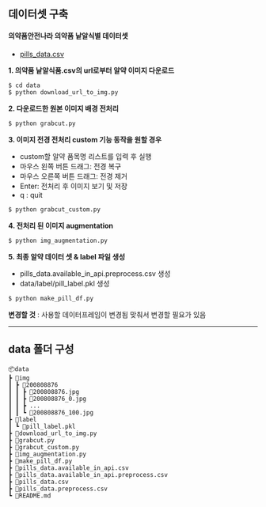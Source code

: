 ## 데이터셋 구축

#### 의약품안전나라 의약품 낱알식별 데이터셋

- [pills_data.csv](https://nedrug.mfds.go.kr/pbp/CCBGA01/getItem?totalPages=4&limit=10&page=2&&openDataInfoSeq=11)

**1. 의약품 낱알식품.csv의 url로부터 알약 이미지 다운로드**

```python
$ cd data
$ python download_url_to_img.py
```

**2. 다운로드한 원본 이미지 배경 전처리**

```python
$ python grabcut.py
```

**3. 이미지 전경 전처리 custom 기능 동작을 원할 경우**

- custom할 알약 품목명 리스트를 입력 후 실행
- 마우스 왼쪽 버튼 드래그: 전경 복구
- 마우스 오른쪽 버튼 드래그: 전경 제거
- Enter: 전처리 후 이미지 보기 및 저장
- q : quit

```python
$ python grabcut_custom.py
```

**4. 전처리 된 이미지 augmentation**

```python
$ python img_augmentation.py
```

**5. 최종 알약 데이터 셋 & label 파일 생성**

- pills_data.available_in_api.preprocess.csv 생성
- data/label/pill_label.pkl 생성

```python
$ python make_pill_df.py
```

**변경할 것** : 사용할 데이터프레임이 변경됨 맞춰서 변경할 필요가 있음

---

## data 폴더 구성

```
📦data
┣ 📂img
┃ ┣ 📂200808876
┃ ┃ ┣ 📜200808876.jpg
┃ ┃ ┣ 📜200808876_0.jpg
┃ ┃ ┣ ...
┃ ┃ ┗ 📜200808876_100.jpg
┣ 📂label
┃ ┗ 📜pill_label.pkl
┣ 📜download_url_to_img.py
┣ 📜grabcut.py
┣ 📜grabcut_custom.py
┣ 📜img_augmentation.py
┣ 📜make_pill_df.py
┣ 📜pills_data.available_in_api.csv
┣ 📜pills_data.available_in_api.preprocess.csv
┣ 📜pills_data.csv
┣ 📜pills_data.preprocess.csv
┗ 📜README.md
```
